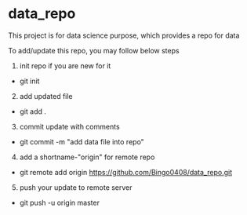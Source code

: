 # data_repo
This project is for data science purpose, which provides a repo for data

To add/update this repo, you may follow below steps

1. init repo if you are new for it
  + git init

2. add updated file
  + git add .

3. commit update with comments
  + git commit -m "add data file into repo"

4. add a shortname-"origin" for remote repo
  + git remote add origin https://github.com/Bingo0408/data_repo.git

5. push your update to remote server
  + git push -u origin master
